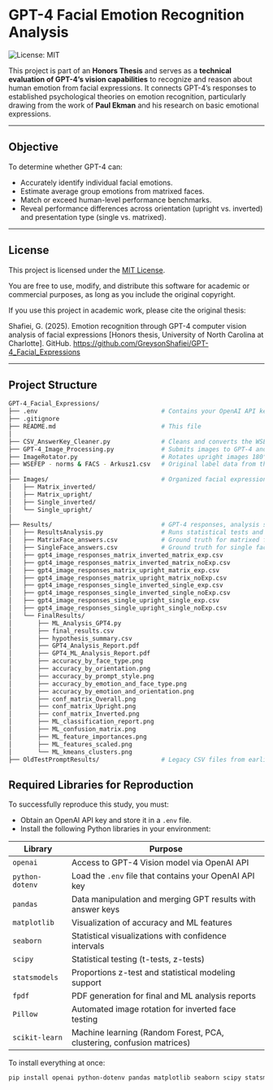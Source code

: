 # GPT-4 Facial Emotion Recognition Analysis
![License: MIT](https://img.shields.io/badge/License-MIT-green.svg)

This project is part of an **Honors Thesis** and serves as a **technical evaluation of GPT-4’s vision capabilities** to recognize and reason about human emotion from facial expressions. It connects GPT-4’s responses to established psychological theories on emotion recognition, particularly drawing from the work of **Paul Ekman** and his research on basic emotional expressions.

---

## Objective

To determine whether GPT-4 can:

- Accurately identify individual facial emotions.
- Estimate average group emotions from matrixed faces.
- Match or exceed human-level performance benchmarks.
- Reveal performance differences across orientation (upright vs. inverted) and presentation type (single vs. matrixed).

---

## License
This project is licensed under the [MIT License](LICENSE).

You are free to use, modify, and distribute this software for academic or commercial purposes, as long as you include the original copyright.

If you use this project in academic work, please cite the original thesis:

Shafiei, G. (2025). Emotion recognition through GPT-4 computer vision analysis of facial expressions [Honors thesis, University of North Carolina at Charlotte]. GitHub. https://github.com/GreysonShafiei/GPT-4_Facial_Expressions

---

## Project Structure

```bash
GPT-4_Facial_Expressions/
├── .env                                  # Contains your OpenAI API key
├── .gitignore
├── README.md                             # This file
│
├── CSV_AnswerKey_Cleaner.py              # Cleans and converts the WSEFEP emotion labels
├── GPT-4_Image_Processing.py             # Submits images to GPT-4 and stores responses
├── ImageRotator.py                       # Rotates upright images 180° to create inverted sets
├── WSEFEP - norms & FACS - Arkusz1.csv   # Original label data from the WSEFEP dataset
│
├── Images/                               # Organized facial expression images
│   ├── Matrix_inverted/
│   ├── Matrix_upright/
│   ├── Single_inverted/
│   └── Single_upright/
│
├── Results/                              # GPT-4 responses, analysis scripts, and outputs
│   ├── ResultsAnalysis.py                # Runs statistical tests and generates plots
│   ├── MatrixFace_answers.csv            # Ground truth for matrixed face images
│   ├── SingleFace_answers.csv            # Ground truth for single face images
│   ├── gpt4_image_responses_matrix_inverted_matrix_exp.csv
│   ├── gpt4_image_responses_matrix_inverted_matrix_noExp.csv
│   ├── gpt4_image_responses_matrix_upright_matrix_exp.csv
│   ├── gpt4_image_responses_matrix_upright_matrix_noExp.csv
│   ├── gpt4_image_responses_single_inverted_single_exp.csv
│   ├── gpt4_image_responses_single_inverted_single_noExp.csv
│   ├── gpt4_image_responses_single_upright_single_exp.csv
│   ├── gpt4_image_responses_single_upright_single_noExp.csv
│   └── FinalResults/
│       ├── ML_Analysis_GPT4.py
│       ├── final_results.csv
│       ├── hypothesis_summary.csv
│       ├── GPT4_Analysis_Report.pdf
│       ├── GPT4_ML_Analysis_Report.pdf
│       ├── accuracy_by_face_type.png
│       ├── accuracy_by_orientation.png
│       ├── accuracy_by_prompt_style.png
│       ├── accuracy_by_emotion_and_face_type.png
│       ├── accuracy_by_emotion_and_orientation.png
│       ├── conf_matrix_Overall.png
│       ├── conf_matrix_Upright.png
│       ├── conf_matrix_Inverted.png
│       ├── ML_classification_report.png
│       ├── ML_confusion_matrix.png
│       ├── ML_feature_importances.png
│       ├── ML_features_scaled.png
│       └── ML_kmeans_clusters.png
├── OldTestPromptResults/                 # Legacy CSV files from earlier test runs
```

## Required Libraries for Reproduction

To successfully reproduce this study, you must:

- Obtain an OpenAI API key and store it in a `.env` file.
- Install the following Python libraries in your environment:

| Library         | Purpose                                                                 |
|----------------|-------------------------------------------------------------------------|
| `openai`        | Access to GPT-4 Vision model via OpenAI API                             |
| `python-dotenv` | Load the `.env` file that contains your OpenAI API key                  |
| `pandas`        | Data manipulation and merging GPT results with answer keys              |
| `matplotlib`    | Visualization of accuracy and ML features                               |
| `seaborn`       | Statistical visualizations with confidence intervals                    |
| `scipy`         | Statistical testing (t-tests, z-tests)                                  |
| `statsmodels`   | Proportions z-test and statistical modeling support                     |
| `fpdf`          | PDF generation for final and ML analysis reports                        |
| `Pillow`        | Automated image rotation for inverted face testing                      |
| `scikit-learn`  | Machine learning (Random Forest, PCA, clustering, confusion matrices)   |

To install everything at once:

```bash
pip install openai python-dotenv pandas matplotlib seaborn scipy statsmodels fpdf Pillow scikit-learn
```
